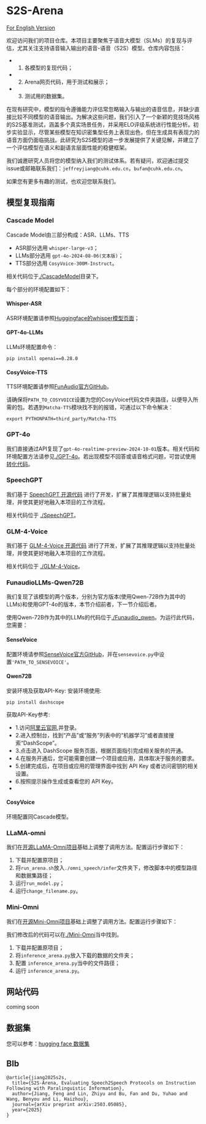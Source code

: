 ﻿# S2S-Arena
[For English Version](./README.md)

欢迎访问我们的项目仓库。本项目主要聚焦于语音大模型（SLMs）的复现与评估，尤其关注支持语音输入输出的语音-语音（S2S）模型。仓库内容包括：
* 1) 各模型的复现代码；
* 2) Arena网页代码，用于测试和展示；
* 3) 测试用的数据集。

在现有研究中，模型的指令遵循能力评估常忽略输入与输出的语音信息，并缺少直接比较不同模型的语音输出。为解决这些问题，我们引入了一个新颖的竞技场风格的S2S基准测试，涵盖多个真实场景任务，并采用ELO评级系统进行性能分析。初步实验显示，尽管某些模型在知识密集型任务上表现出色，但在生成具有表现力的语音方面仍面临挑战。此研究为S2S模型的进一步发展提供了关键见解，并建立了一个评估模型在语义和副语言层面性能的稳健框架。

我们诚邀研究人员将您的模型纳入我们的测试体系。若有疑问，欢迎通过提交issue或邮箱联系我们：`jeffreyjiang@cuhk.edu.cn`，`bufan@cuhk.edu.cn`。

如果您有更多有趣的测试，也欢迎您联系我们。

## 模型复现指南
### Cascade Model
Cascade Model由三部分构成：ASR、LLMs、TTS
* ASR部分选用 `whisper-large-v3`；
* LLMs部分选用 `gpt-4o-2024-08-06(文本版)`；
* TTS部分选用 `CosyVoice-300M-Instruct`。

相关代码位于[./CascadeModel](./CascadeModel)目录下。

每个部分的环境配置如下：
#### Whisper-ASR
ASR环境配置请参照[Huggingface的whisper模型页面](https://huggingface.co/openai/whisper-large-v3)；
#### GPT-4o-LLMs
LLMs环境配置命令：
```shell
pip install openai==0.28.0
```
#### CosyVoice-TTS
TTS环境配置请参照[FunAudio官方GitHub](https://github.com/FunAudioLLM/CosyVoice)。

请确保将`PATH_TO_COSYVOICE`设置为您的CosyVoice代码文件夹路径，以便导入所需的包。若遇到`Matcha-TTS`模块找不到的报错，可通过以下命令解决：
```shell
export PYTHONPATH=third_party/Matcha-TTS
```

### GPT-4o
我们直接通过API复现了`gpt-4o-realtime-preview-2024-10-01`版本。相关代码和环境配置方法请参见[./GPT-4o](./GPT-4o)。若出现模型不回答或语音格式问题，可尝试使用[转化代码](./GPT-4o/input/convert.py)。

### SpeechGPT
我们基于 [SpeechGPT 开源代码](https://github.com/0nutation/SpeechGPT/tree/main/speechgpt) 进行了开发，扩展了其推理逻辑以支持批量处理，并使其更好地融入本项目的工作流程。

相关代码位于 [./SpeechGPT](./SpeechGPT)。

### GLM-4-Voice
我们基于 [GLM-4-Voice 开源代码](https://github.com/THUDM/GLM-4-Voice) 进行了开发，扩展了其推理逻辑以支持批量处理，并使其更好地融入本项目的工作流程。

相关代码位于 [./GLM-4-Voice](./GLM-4-Voice)。

### FunaudioLLMs-Qwen72B
我们复现了该模型的两个版本，分别为官方版本(使用Qwen-72B作为其中的LLMs)和使用GPT-4o的版本，本节介绍前者，下一节介绍后者。

使用Qwen-72B作为其中的LLMs的代码位于[./Funaudio_qwen](./Funaudio_qwen)。为运行此代码，您需要：

#### SenseVoice
配置环境请参照[SenseVoice官方GitHub](https://github.com/FunAudioLLM/SenseVoice)，并在`sensevoice.py`中设置`'PATH_TO_SENSEVOICE'`。
#### Qwen72B
安装环境及获取API-Key:
安装环境使用:
```shell
pip install dashscope
```
获取API-Key参考:
* 1.访问[阿里云官网](https://www.aliyun.com/),并登录。
* 2.进入控制台，找到“产品”或“服务”列表中的“机器学习”或者直接搜索“DashScope”。
* 3.点击进入 DashScope 服务页面，根据页面指引完成相关服务的开通。
* 4.在服务开通后，您可能需要创建一个项目或应用，具体取决于服务的要求。
* 5.创建完成后，在项目或应用的管理界面中找到 API Key 或者访问密钥的相关设置。
* 6.按照提示操作生成或查看您的 API Key。
* 
#### CosyVoice
环境配置同Cascade模型。

### LLaMA-omni
我们在[开源LLaMA-Omni项目](https://github.com/ictnlp/LLaMA-Omni)基础上调整了调用方法。配置运行步骤如下：

1. 下载并配置原项目；
2. 将`run_arena.sh`放入`./omni_speech/infer`文件夹下，修改脚本中的模型路径和数据集路径；
3. 运行`run_model.py`；
4. 运行`change_filename.py`。

### Mini-Omni
我们在[开源Mini-Omni项目](https://github.com/gpt-omni/mini-omni)基础上调整了调用方法。配置运行步骤如下：

我们修改后的代码可以在[./Mini-Omni](Mini-Omni)当中找到。
1. 下载并配置原项目；
2. 将`inference_arena.py`放入下载的数据的文件夹；
3. 配置 `inference_arena.py`当中的文件路径；
4. 运行 `inference_arena.py`。


## 网站代码

coming soon

## 数据集

您可以参考：[hugging face 数据集](https://huggingface.co/datasets/FreedomIntelligence/S2S-Arena)

## BIb

```
@article{jiang2025s2s,
  title={S2S-Arena, Evaluating Speech2Speech Protocols on Instruction Following with Paralinguistic Information},
  author={Jiang, Feng and Lin, Zhiyu and Bu, Fan and Du, Yuhao and Wang, Benyou and Li, Haizhou},
  journal={arXiv preprint arXiv:2503.05085},
  year={2025}
}
```
